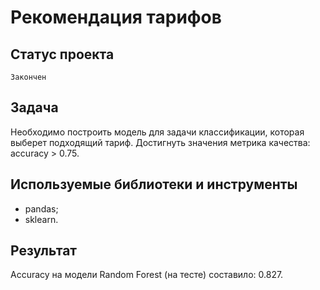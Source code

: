 # Рекомендация тарифов

## Статус проекта
`Закончен`

## Задача
Необходимо построить модель для задачи классификации, которая выберет подходящий тариф. Достигнуть значения метрика качества:
accuracy > 0.75.

## Используемые библиотеки и инструменты
- pandas;
- sklearn.

## Результат
Accuracy на модели Random Forest (на тесте) составило: 0.827.

